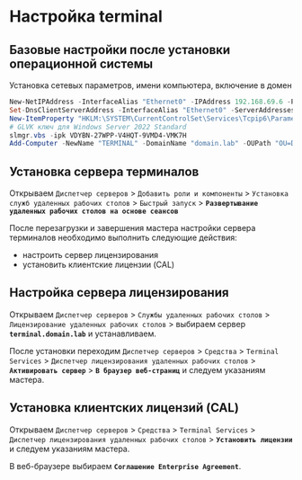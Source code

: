 # Настройка terminal

## Базовые настройки после установки операционной системы

Установка сетевых параметров, имени компьютера, включение в домен

```powershell
New-NetIPAddress -InterfaceAlias "Ethernet0" -IPAddress 192.168.69.6 -PrefixLength 24 -DefaultGateway 192.168.69.254
Set-DnsClientServerAddress -InterfaceAlias "Ethernet0" -ServerAddresses ("192.168.69.1","192.168.69.2")
New-ItemProperty "HKLM:\SYSTEM\CurrentControlSet\Services\Tcpip6\Parameters\" -Name "DisabledComponents" -Value 0xffffffff -PropertyType "DWord"
# GLVK ключ для Windows Server 2022 Standard
slmgr.vbs -ipk VDYBN-27WPP-V4HQT-9VMD4-VMK7H
Add-Computer -NewName "TERMINAL" -DomainName "domain.lab" -OUPath "OU=Domain Servers,DC=domain,DC=lab" -Credential "Администратор@domain.lab" -Restart -Force
```

## Установка сервера терминалов

Открываем `Диспетчер серверов` > `Добавить роли и компоненты` > `Установка служб удаленных рабочих столов` > `Быстрый запуск` > **`Развертывание удаленных рабочих столов на основе сеансов`** 

После перезагрузки и завершения мастера настройки сервера терминалов необходимо выполнить следующие действия:
- настроить сервер лицензирования
- установить клиентские лицензии (CAL)

## Настройка сервера лицензирования

Открываем `Диспетчер серверов` > `Службы удаленных рабочих столов` > `Лицензирование удаленных рабочих столов` > выбираем сервер **`terminal.domain.lab`** и устанавливаем.

После установки переходим `Диспетчер серверов` > `Средства` > `Terminal Services` > `Диспетчер лицензирования удаленных рабочих столов` > **`Активировать сервер`** > **`В браузер веб-страниц`** и следуем указаниям мастера.

## Установка клиентских лицензий (CAL)

Открываем `Диспетчер серверов` > `Средства` > `Terminal Services` > `Диспетчер лицензирования удаленных рабочих столов` > **`Установить лицензии`** и следуем указаниям мастера.

В веб-браузере выбираем **`Соглашение Enterprise Agreement`**.


